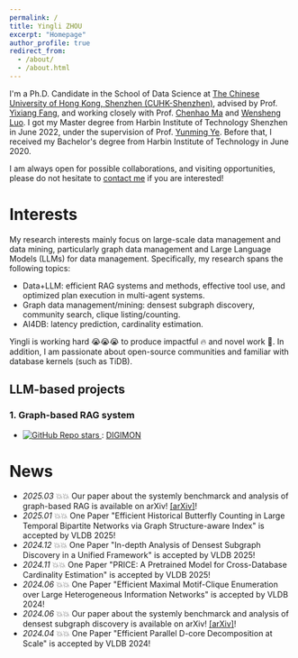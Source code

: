 ```yaml
---
permalink: /
title: Yingli ZHOU
excerpt: "Homepage"
author_profile: true
redirect_from: 
  - /about/
  - /about.html
---
```


I'm a Ph.D. Candidate in the School of Data Science at [The Chinese University of Hong Kong, Shenzhen (CUHK-Shenzhen)](https://sds.cuhk.edu.cn/endex.html), advised by Prof. [Yixiang Fang](https://fangyixiang.github.io/), and working closely with Prof. [Chenhao Ma](https://chenhao-ma.github.io/) and [Wensheng Luo](https://gearlessl.github.io/wensheng/). I got my Master degree from Harbin Institute of Technology Shenzhen in June 2022, under the supervision of Prof. [Yunming Ye](https://scholar.google.com/citations?user=n30nnskAAAAJ&hl=zh-CN). Before that, I received my Bachelor's degree from Harbin Institute of Technology in June 2020. 

I am always open for possible collaborations, and visiting opportunities, please do not hesitate to [contact me](yinglizhou@link.cuhk.edu.cn) if you are interested!
# Interests
My  research interests mainly focus on large-scale data management and data mining, particularly graph data management and Large Language Models (LLMs) for data management. Specifically, my research spans the following topics: 
- Data+LLM: efficient RAG systems and methods, effective tool use, and optimized plan execution in multi-agent systems.
- Graph data management/mining: densest subgraph discovery, community search, clique listing/counting.
- AI4DB: latency prediction, cardinality estimation.

Yingli is working hard 😭😭😭 to produce impactful 🔥 and novel work 🌟. 
In addition, I am passionate about open-source communities and familiar with database kernels (such as TiDB).


## LLM-based projects

### 1. Graph-based RAG system
- <a href="https://github.com/JayLZhou/GraphRAG"> <img alt="GitHub Repo stars" src="https://img.shields.io/github/stars/JayLZhou/GraphRAG?label=Github%20Stars&style=social"> </a>: [DIGIMON](https://github.com/JayLZhou/GraphRAG)    







#  News
- *2025.03* 💥💥 Our paper about the systemly benchmarck and analysis of graph-based RAG is available on arXiv! [[arXiv]](https://www.arxiv.org/abs/2503.04338)!
- *2025.01* 💥💥 One Paper "Efficient Historical Butterfly Counting in Large Temporal Bipartite Networks via Graph Structure-aware Index" is accepted by VLDB 2025!
- *2024.12* 💥💥 One Paper "In-depth Analysis of Densest Subgraph Discovery
in a Unified Framework" is accepted by VLDB 2025!
- *2024.11* 💥💥 One Paper "PRICE: A Pretrained Model for Cross-Database
Cardinality Estimation" is accepted by VLDB 2025!
- *2024.06* 💥💥 One Paper "Efficient Maximal Motif-Clique Enumeration over Large Heterogeneous Information Networks" is accepted by VLDB 2024!
- *2024.06* 💥💥 Our paper about the systemly benchmarck and analysis of densest subgraph discovery is available on arXiv! [[arXiv]](https://arxiv.org/pdf/2406.04738)!
- *2024.04* 💥💥 One Paper "Efficient Parallel D-core Decomposition at Scale" is accepted by VLDB 2024!


